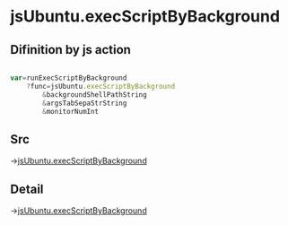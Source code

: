 # jsUbuntu.execScriptByBackground

## Difinition by js action

```js.js

var=runExecScriptByBackground
	?func=jsUbuntu.execScriptByBackground
		&backgroundShellPathString
		&argsTabSepaStrString
		&monitorNumInt
```

## Src

->[jsUbuntu.execScriptByBackground](https://github.com/puutaro/CommandClick/blob/master/app/src/main/java/com/puutaro/commandclick/fragment_lib/terminal_fragment/js_interface/JsUbuntu.kt#L97)

## Detail

->[jsUbuntu.execScriptByBackground](https://github.com/puutaro/CommandClick/blob/master/md/developer/js_interface/details/JsUbuntu/execScriptByBackground.md)

